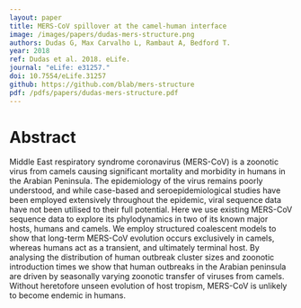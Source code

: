 ```yaml
---
layout: paper
title: MERS-CoV spillover at the camel-human interface
image: /images/papers/dudas-mers-structure.png
authors: Dudas G, Max Carvalho L, Rambaut A, Bedford T.
year: 2018
ref: Dudas et al. 2018. eLife.
journal: "eLife: e31257."
doi: 10.7554/eLife.31257
github: https://github.com/blab/mers-structure
pdf: /pdfs/papers/dudas-mers-structure.pdf
---
```


# Abstract

Middle East respiratory syndrome coronavirus (MERS-CoV) is a zoonotic virus from camels causing significant mortality and morbidity in humans in the Arabian Peninsula. The epidemiology of the virus remains poorly understood, and while case-based and seroepidemiological studies have been employed extensively throughout the epidemic, viral sequence data have not been utilised to their full potential. Here we use existing MERS-CoV sequence data to explore its phylodynamics in two of its known major hosts, humans and camels. We employ structured coalescent models to show that long-term MERS-CoV evolution occurs exclusively in camels, whereas humans act as a transient, and ultimately terminal host. By analysing the distribution of human outbreak cluster sizes and zoonotic introduction times we show that human outbreaks in the Arabian peninsula are driven by seasonally varying zoonotic transfer of viruses from camels. Without heretofore unseen evolution of host tropism, MERS-CoV is unlikely to become endemic in humans.
